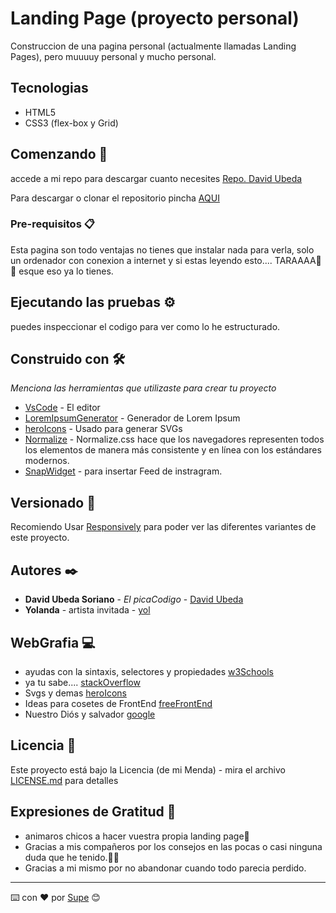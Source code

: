 # Landing Page (proyecto personal)

Construccion de una pagina personal (actualmente llamadas Landing Pages), pero muuuuy personal y mucho personal.

## Tecnologias

* HTML5
* CSS3 (flex-box y Grid)

## Comenzando 🚀

accede a mi repo para descargar cuanto necesites
[Repo. David Ubeda](https://github.com/dubesor22)

Para descargar o clonar el repositorio pincha [AQUI](https://github.com/Dubesor22/landingPage)

### Pre-requisitos 📋

Esta pagina son todo ventajas no tienes que instalar nada para verla, solo un ordenador con conexion a internet y si estas leyendo esto.... TARAAAA🎊🎊 esque eso ya lo tienes.


## Ejecutando las pruebas ⚙️

puedes inspeccionar el codigo para ver como lo he estructurado.


## Construido con 🛠️

_Menciona las herramientas que utilizaste para crear tu proyecto_

* [VsCode](https://code.visualstudio.com/) - El editor
* [LoremIpsumGenerator](https://www.lipsum.com/feed/html) - Generador de Lorem Ipsum
* [heroIcons](https://heroicons.com/) - Usado para generar SVGs
* [Normalize](http://necolas.github.io/normalize.css/) - Normalize.css hace que los navegadores representen todos los elementos de manera más consistente y en línea con los estándares modernos.
* [SnapWidget](https://snapwidget.com/) - para insertar Feed  de instragram.


## Versionado 📌

Recomiendo Usar [Responsively](https://responsively.app/) para poder ver las diferentes variantes de este proyecto.

## Autores ✒️

* **David Ubeda Soriano** - *El picaCodigo* - [David Ubeda](https://github.com/dubesor22)
* **Yolanda** - artista invitada - [yol](https://instagram.com/yol_rnd)

## WebGrafia 💻

* ayudas con la sintaxis, selectores y propiedades [w3Schools](https://www.w3schools.com)
* ya tu sabe.... [stackOverflow](https://www.stackoverflow.com)
* Svgs y demas [heroIcons](https://www.heroicons.com)
* Ideas para cosetes de FrontEnd [freeFrontEnd](https://www.freefrontend.com)
* Nuestro Diós y salvador [google](https://www.google.con)

## Licencia 📄

Este proyecto está bajo la Licencia (de mi Menda) - mira el archivo [LICENSE.md](LICENSE.md) para detalles

## Expresiones de Gratitud 🎁

* animaros chicos a hacer vuestra propia landing page📢
* Gracias a mis compañeros por los consejos en las pocas o casi ninguna duda que he tenido.🤣🤣 
* Gracias a mi mismo por no abandonar cuando todo parecia perdido.


---
⌨️ con ❤️ por [Supe](https://github.com/dubesor22) 😊
